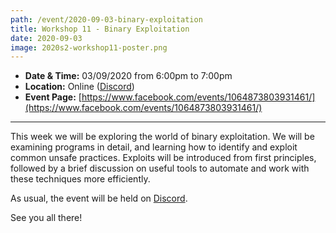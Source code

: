 ```yaml
---
path: /event/2020-09-03-binary-exploitation
title: Workshop 11 - Binary Exploitation
date: 2020-09-03
image: 2020s2-workshop11-poster.png
---
```


- **Date & Time:** 03/09/2020 from 6:00pm to 7:00pm
- **Location:** Online ([Discord](https://discord.gg/JmXrDF7))
- **Event Page:** [https://www.facebook.com/events/1064873803931461/](https://www.facebook.com/events/1064873803931461/)

---

This week we will be exploring the world of binary exploitation. We will be examining programs in detail, and learning how to identify and exploit common unsafe practices. Exploits will be introduced from first principles, followed by a brief discussion on useful tools to automate and work with these techniques more efficiently.

As usual, the event will be held on [Discord](https://discord.gg/JmXrDF7).

See you all there!
